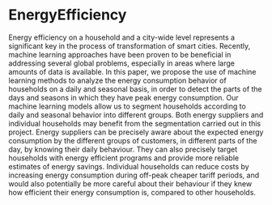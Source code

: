 # EnergyEfficiency

Energy efficiency on a household and a city-wide level represents a significant key in the process of transformation of smart cities. Recently, machine learning approaches have been proven to be beneficial in addressing several global problems, especially in areas where large amounts of data is available. In this paper, we propose the use of machine learning methods to analyze the energy consumption behavior of households on a daily and seasonal basis, in order to detect the parts of the days and seasons in which they have peak energy consumption. Our machine learning models allow us to segment households according to daily and seasonal behavior into different groups. Both energy suppliers and individual households may benefit from the segmentation carried out in this project. Energy suppliers can be precisely aware about the expected energy consumption by the different groups of customers, in different parts of the day, by knowing their daily behaviour. They can also precisely target households with energy efficient programs and provide more reliable estimates of energy savings. Individual households can reduce costs by increasing energy consumption during off-peak cheaper tariff periods, and would also potentially be more careful about their behaviour if they knew how efficient their energy consumption is, compared to other households.

